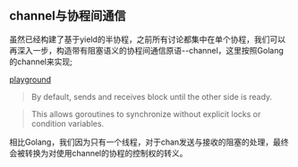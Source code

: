 ## channel与协程间通信

虽然已经构建了基于yield的半协程，之前所有讨论都集中在单个协程，我们可以再深入一步，构造带有阻塞语义的协程间通信原语--channel，这里按照Golang的channel来实现;

[playground](https://tour.golang.org/concurrency/2)

> By default, sends and receives block until the other side is ready.

> This allows goroutines to synchronize without explicit locks or condition variables.

相比Golang，我们因为只有一个线程，对于chan发送与接收的阻塞的处理，最终会被转换为对使用channel的协程的控制权的转义。